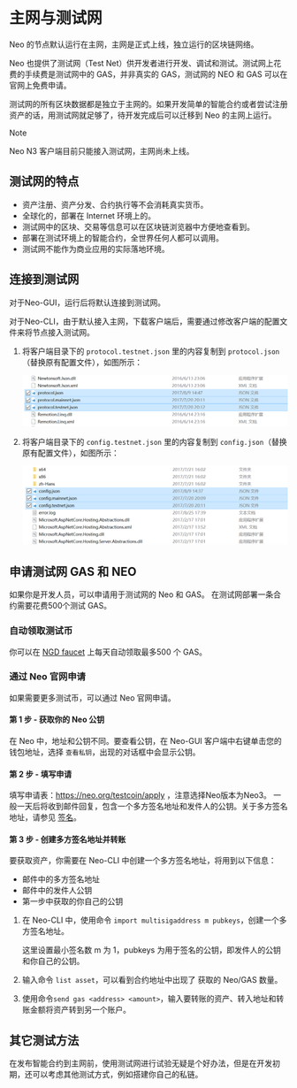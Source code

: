 # 主网与测试网

Neo 的节点默认运行在主网，主网是正式上线，独立运行的区块链网络。

Neo 也提供了测试网（Test Net）供开发者进行开发、调试和测试。测试网上花费的手续费是测试网中的 GAS，并非真实的 GAS，测试网的 NEO 和 GAS 可以在官网上免费申请。

测试网的所有区块数据都是独立于主网的。如果开发简单的智能合约或者尝试注册资产的话，用测试网就足够了，待开发完成后可以迁移到 Neo 的主网上运行。

> [!Note]
>
> Neo N3 客户端目前只能接入测试网，主网尚未上线。

## 测试网的特点

- 资产注册、资产分发、合约执行等不会消耗真实货币。
- 全球化的，部署在 Internet 环境上的。
- 测试网中的区块、交易等信息可以在区块链浏览器中方便地查看到。
- 部署在测试环境上的智能合约，全世界任何人都可以调用。
- 测试网不能作为商业应用的实际落地环境。

## 连接到测试网

对于Neo-GUI，运行后将默认连接到测试网。

对于Neo-CLI，由于默认接入主网，下载客户端后，需要通过修改客户端的配置文件来将节点接入测试网。

1. 将客户端目录下的 `protocol.testnet.json` 里的内容复制到 `protocol.json`（替换原有配置文件），如图所示：

   ![](../../assets/testnet_1_v2.png)

2. 将客户端目录下的 `config.testnet.json` 里的内容复制到 `config.json`（替换原有配置文件），如图所示：

   ![](../../assets/testnet_2_v2.png)

## 申请测试网 GAS 和 NEO

如果你是开发人员，可以申请用于测试网的 Neo 和 GAS。 在测试网部署一条合约需要花费500个测试 GAS。  

### 自动领取测试币

你可以在 [NGD faucet](https://neowish.ngd.network/neo3/) 上每天自动领取最多500 个 GAS。

### 通过 Neo 官网申请

如果需要更多测试币，可以通过 Neo 官网申请。

#### 第 1 步 - 获取你的 Neo 公钥

在 Neo 中，地址和公钥不同。要查看公钥，在 Neo-GUI 客户端中右键单击您的钱包地址，选择 `查看私钥`，出现的对话框中会显示公钥。

#### 第 2 步 - 填写申请

填写申请表：https://neo.org/testcoin/apply ，注意选择Neo版本为Neo3。
一般一天后将收到邮件回复，包含一个多方签名地址和发件人的公钥。关于多方签名地址，请参见 [签名](../../node/gui/advanced.md)。

#### 第 3 步 - 创建多方签名地址并转账

要获取资产，你需要在 Neo-CLI 中创建一个多方签名地址，将用到以下信息： 

- 邮件中的多方签名地址
- 邮件中的发件人公钥
- 第一步中获取的你自己的公钥 

1. 在 Neo-CLI 中，使用命令 `import multisigaddress m pubkeys`，创建一个多方签名地址。

   这里设置最小签名数 m 为 1，pubkeys 为用于签名的公钥，即发件人的公钥和你自己的公钥。 

2. 输入命令 `list asset`，可以看到合约地址中出现了 获取的 Neo/GAS 数量。

3. 使用命令`send gas <address> <amount>`，输入要转账的资产、转入地址和转账金额将资产转到另一个账户。 

## 其它测试方法

在发布智能合约到主网前，使用测试网进行试验无疑是个好办法，但是在开发初期，还可以考虑其他测试方式，例如搭建你自己的私链。





